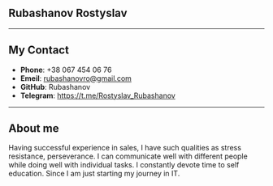 ## Rubashanov Rostyslav

---

## My Contact

- **Phone**: +38 067 454 06 76
- **Emeil**: rubashanovro@gmail.com
- **GitHub**: Rubashanov
- **Telegram**: https://t.me/Rostyslav_Rubashanov

---

## About me

Having successful experience in sales, I have such qualities as stress resistance, perseverance. I
can communicate well with different people while doing well with individual tasks. I constantly
devote time to self education. Since I am just starting my journey in IT.
